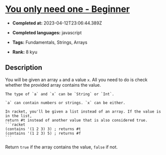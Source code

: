 # [You only need one - Beginner](https://www.codewars.com/kata/57cc975ed542d3148f00015b)

- **Completed at:** 2023-04-12T23:06:44.389Z

- **Completed languages:** javascript

- **Tags:** Fundamentals, Strings, Arrays

- **Rank:** 8 kyu

## Description

You will be given an array `a` and a value `x`. All you need to do is check whether the provided array contains the value.

~~~if:swift
The type of `a` and `x` can be `String` or `Int`.
~~~
~~~if-not:swift
`a` can contain numbers or strings. `x` can be either.
~~~
~~~if:racket
In racket, you'll be given a list instead of an array. If the value is in the list,
return #t instead of another value that is also considered true.
```racket
(contains '(1 2 3) 3) ; returns #t
(contains '(1 2 3) 5) ; returns #f
```
~~~

Return `true` if the array contains the value, `false` if not. 